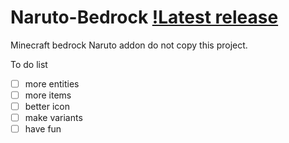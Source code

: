 # Naruto-Bedrock [!Latest release](https://badgen.net/github/release/modmaker101/minecraft-bedrock-naruto.svg)
Minecraft bedrock Naruto addon
do not copy this project.

To do list
- [ ] more entities
- [ ] more items
- [ ] better icon
- [ ] make variants
- [ ] have fun
